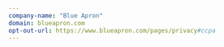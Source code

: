 ```yaml
---
company-name: "Blue Apron"
domain: blueapron.com
opt-out-url: https://www.blueapron.com/pages/privacy#ccpa
---
```





